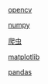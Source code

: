 [opencv](opencv.md)

<a href="numpy.md">numpy</a>

<a href="爬虫.md">爬虫</a>

<a href="matplotlib.md">matplotlib</a>

<a href="pandas.md">pandas</a>